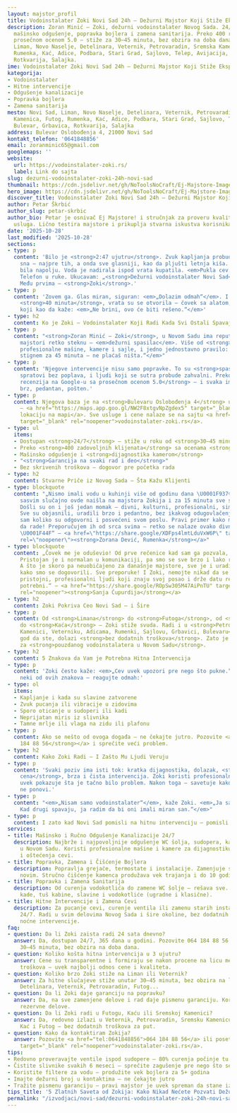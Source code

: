 ```yaml
---
layout: majstor_profil
title: Vodoinstalater Zoki Novi Sad 24h – Dežurni Majstor Koji Stiže Ekspresno
description: Zoran Minić – Zoki, dežurni vodoinstalater Novog Sada. 24/7 hitne intervencije,
  mašinsko odgušenje, popravka bojlera i zamena sanitarija. Preko 400 recenzija sa
  prosečnom ocenom 5.0 – stiže za 30–45 minuta, bez obzira na doba dana. u Novi Sad,
  Liman, Novo Naselje, Detelinara, Veternik, Petrovaradin, Sremska Kamenica, Futog,
  Rumenka, Kać, Adice, Podbara, Stari Grad, Sajlovo, Telep, Avijacija, Bulevar, Grbavica,
  Rotkvarija, Salajka.
ime: Vodoinstalater Zoki Novi Sad 24h – Dežurni Majstor Koji Stiže Ekspresno
kategorija:
- Vodoinstalater
- Hitne intervencije
- Odgušenje kanalizacije
- Popravka bojlera
- Zamena sanitarija
mesto: Novi Sad, Liman, Novo Naselje, Detelinara, Veternik, Petrovaradin, Sremska
  Kamenica, Futog, Rumenka, Kać, Adice, Podbara, Stari Grad, Sajlovo, Telep, Avijacija,
  Bulevar, Grbavica, Rotkvarija, Salajka
address: Bulevar Oslobođenja 4, 21000 Novi Sad
kontakt_telefon: '0641848856'
email: zoranminic65@gmail.com
googlemaps: ''
website:
  url: https://vodoinstalater-zoki.rs/
  label: Link do sajta
slug: dezurni-vodoinstalater-zoki-24h-novi-sad
thumbnail: https://cdn.jsdelivr.net/gh/NoToolsNoCraft/Ej-Majstore-Images@main/thumbnails/Vodoinstalater%20Zoki%20Novi%20Sad%2024h%20%E2%80%93%20De%C5%BEurni%20Majstor%20Koji%20Sti%C5%BEe%20Ekspresno.webp
hero_image: https://cdn.jsdelivr.net/gh/NoToolsNoCraft/Ej-Majstore-Images@main/thumbnails/Vodoinstalater%20Zoki%20Novi%20Sad%2024h%20%E2%80%93%20De%C5%BEurni%20Majstor%20Koji%20Sti%C5%BEe%20Ekspresno.webp
discover_title: Vodoinstalater Zoki Novi Sad 24h – Dežurni Majstor Koji Stiže Ekspresno
author: Petar Škrbić
author_slug: petar-skrbic
author_bio: Petar je osnivač Ej Majstore! i stručnjak za proveru kvaliteta zanatskih
  usluga. Lično testira majstore i prikuplja stvarna iskustva korisnika širom Srbije.
date: '2025-10-28'
last_modified: '2025-10-28'
sections:
- type: p
  content: 'Bilo je <strong>2:47 ujutru</strong>. Zvuk kapljanja probudio me je iz
    sna – najpre tih, a onda sve glasniji, kao da pljušti letnja kiša. Samo što nije
    bila napolju. Voda je nadirala ispod vrata kupatila. <em>Pukla cev.</em> Panika.
    Telefon u ruke. Ukucavam: „<strong>Dežurni vodoinstalater Novi Sad</strong>“.
    Među prvima – <strong>Zoki</strong>.'
- type: p
  content: 'Zovem ga. Glas miran, siguran: <em>„Dolazim odmah“</em>. I za manje od
    <strong>40 minuta</strong>, vrata su se otvorila – čovek sa alatom, lampom i osmehom
    koji kao da kaže: <em>„Ne brini, ovo će biti rešeno.“</em>'
- type: h2
  content: Ko je Zoki – Vodoinstalater Koji Radi Kada Svi Ostali Spavaju
- type: p
  content: "<strong>Zoran Minić – Zoki</strong>, u Novom Sadu ima reputaciju koju
    majstori retko steknu – <em>dežurni spasilac</em>. Više od <strong>15 godina iskustva</strong>,
    profesionalne mašine, kamere i sajle, i jedno jednostavno pravilo: <em>„Ako ne
    stignem za 45 minuta – ne plaćaš ništa.“</em>"
- type: p
  content: 'Njegove intervencije nisu samo popravke. To su <strong>spasene noći</strong>,
    spratovi bez poplava, i ljudi koji se sutra probude zahvalni. Preko <strong>400
    recenzija na Google-u sa prosečnom ocenom 5.0</strong> – i svaka ima sličan ton:
    brz, pedantan, pošten.'
- type: p
  content: Njegova baza je na <strong>Bulevaru Oslobođenja 4</strong> u Novom Sadu
    – <a href="https://maps.app.goo.gl/NW2F8xtgvNpZgdex5" target="_blank" rel="noopener">vidi
    lokaciju na mapi</a>. Sve usluge i cene nalaze se na sajtu <a href="https://vodoinstalater-zoki.rs/"
    target="_blank" rel="noopener">vodoinstalater-zoki.rs</a>.
- type: ul
  items:
  - Dostupan <strong>24/7</strong> – stiže u roku od <strong>30–45 minuta</strong>
  - Preko <strong>400 zadovoljnih klijenata</strong> sa ocenama <strong>5.0</strong>
  - Mašinsko odgušenje i <strong>dijagnostika kamerom</strong>
  - "<strong>Garancija na svaki rad i deo</strong>"
  - Bez skrivenih troškova – dogovor pre početka rada
- type: h2
  content: Stvarne Priče iz Novog Sada – Šta Kažu Klijenti
- type: blockquote
  content: "„Nismo imali vodu u kuhinji više od godinu dana \U0001F937‍♀️ A onda sam
    sasvim slučajno ovde naišla na majstora Zokija i za 15 minuta sve su sredili!
    Došli su on i još jedan momak – divni, kulturni, profesionalni, simpatični. \U0001F60A
    Sve su objasnili, uradili brzo i pedantno, bez ikakvog odugovlačenja. Oduševljena
    sam koliko su odgovorni i posvećeni svom poslu. Pravi primer kako majstori treba
    da rade! Preporučujem ih od srca svima – retko se nalaze ovako divni ljudi danas!
    \U0001F44F“ – <a href=\"https://share.google/XDFps4lmtLduVxW6P\" target=\"_blank\"
    rel=\"noopener\"><strong>Zorana Dević, Rumenka</strong></a>"
- type: blockquote
  content: „Čovek me je oduševio! Od prve rečenice kad sam ga pozvala, pa nadalje.
    Pristojan je i normalan u komunikaciji, pa smo se sve brzo i lako razumeli i dogovorili.
    A što je skoro pa neuobičajeno za današnje majstore, sve je i uradio baš kad i
    kako smo se dogovorili. Sve preporuke! I Zoki, nemojte nikad da se pokvarite,
    pristojni, profesionalni ljudi koji znaju svoj posao i drže datu reč su nam svima
    potrebni.“ – <a href="https://share.google/ROpSw305M47AiPnTU" target="_blank"
    rel="noopener"><strong>Sanja Ćupurdija</strong></a>
- type: h2
  content: Zoki Pokriva Ceo Novi Sad – i Šire
- type: p
  content: Od <strong>Limana</strong> do <strong>Futoga</strong>, od <strong>Telepa</strong>
    do <strong>Kaća</strong> – Zoki stiže svuda. Radi i u <strong>Petrovaradinu, Sremskoj
    Kamenici, Veterniku, Adicama, Rumenki, Sajlovu, Grbavici, Bulevaru</strong>. Gde
    god da ste, dolazi <strong>bez dodatnih troškova</strong>. Zato je postao sinonim
    za <strong>pouzdanog vodoinstalatera u Novom Sadu</strong>.
- type: h2
  content: 5 Znakova da Vam je Potrebna Hitna Intervencija
- type: p
  content: 'Zoki često kaže: <em>„Cev uvek upozori pre nego što pukne.“</em> Ako primetite
    neki od ovih znakova – reagujte odmah:'
- type: ol
  items:
  - Kapljanje i kada su slavine zatvorene
  - Zvuk pucanja ili vibracije u zidovima
  - Sporo oticanje u sudoperi ili kadi
  - Neprijatan miris iz slivnika
  - Tamne mrlje ili vlaga na zidu ili plafonu
- type: p
  content: Ako se nešto od ovoga događa – ne čekajte jutro. Pozovite <a href="tel:0641848856"><strong>064
    184 88 56</strong></a> i sprečite veći problem.
- type: h2
  content: Kako Zoki Radi – I Zašto Mu Ljudi Veruju
- type: p
  content: 'Svaki poziv ima isti tok: kratka dijagnostika, dolazak, <strong>transparentna
    cena</strong>, brza i čista intervencija. Zoki koristi profesionalnu opremu i
    uvek pokazuje šta je tačno bilo problem. Nakon toga – savetuje kako da se situacija
    ne ponovi.'
- type: p
  content: "<em>„Nisam samo vodoinstalater“</em>, kaže Zoki. <em>„Ja sam noćni spasilac.
    Kad drugi spavaju, ja radim da bi oni imali miran san.“</em>"
- type: p
  content: I zato kad Novi Sad pomisli na hitnu intervenciju – pomisli na <strong>Zokija</strong>.
services:
- title: Mašinsko i Ručno Odgušenje Kanalizacije 24/7
  description: Najbrže i najpovoljnije odgušenje WC šolja, sudopera, kada i slivnika
    u Novom Sadu. Koristi profesionalne mašine i kamere za dijagnostiku – bez bušenja
    i oštećenja cevi.
- title: Popravka, Zamena i Čišćenje Bojlera
  description: Popravlja grejače, termostate i instalacije. Zamenjuje stare bojlere
    novim. Stručno čišćenje kamenca produžava vek trajanja i do 10 godina.
- title: Popravka i Zamena Sanitarija
  description: Od curenja vodokotlića do zamene WC šolje – rešava sve. Menja lavaboe,
    kade, tuš kabine, slavine i vodokotliće (ugradne i klasične).
- title: Hitne Intervencije i Zamena Cevi
  description: Za pucanje cevi, curenje ventila ili zamenu starih instalacija – dežuran
    24/7. Radi u svim delovima Novog Sada i šire okoline, bez dodatnih troškova za
    noćne intervencije.
faq:
- question: Da li Zoki zaista radi 24 sata dnevno?
  answer: Da, dostupan 24/7, 365 dana u godini. Pozovite 064 184 88 56 – stiže za
    30–45 minuta, bez obzira na doba dana.
- question: Koliko košta hitna intervencija u 3 ujutru?
  answer: Cene su transparentne i formiraju se nakon procene na licu mesta. Nema skrivenih
    troškova – uvek najbolji odnos cene i kvaliteta.
- question: Koliko brzo Zoki stiže na Liman ili Veternik?
  answer: Za hitne slučajeve stiže unutar 30–45 minuta, bez obzira na lokaciju – Liman,
    Detelinara, Veternik, Petrovaradin, Futog...
- question: Da li Zoki daje garanciju na popravku?
  answer: Da, na sve zamenjene delove i rad daje pismenu garanciju. Koristi samo originalne
    rezervne delove.
- question: Da li Zoki radi u Futogu, Kaću ili Sremskoj Kamenici?
  answer: Da, redovno izlazi u Veternik, Petrovaradin, Sremsku Kamenicu, Rumenku,
    Kać i Futog – bez dodatnih troškova za put.
- question: Kako da kontaktiram Zokija?
  answer: Pozovite <a href="tel:0641848856">064 184 88 56</a> ili posetite <a href="https://vodoinstalater-zoki.rs/"
    target="_blank" rel="noopener">vodoinstalater-zoki.rs</a>.
tips:
- Redovno proveravajte ventile ispod sudopere – 80% curenja počinje tu
- Čistite slivnike svakih 6 meseci – sprečite zagušenje pre nego što se desi
- Koristite filtere za vodu – produžite vek bojlera za 5+ godina
- Imajte dežurni broj u kontaktima – ne čekajte jutro
- Tražite pismenu garanciju – pravi majstor je uvek spreman da stane iza svog rada
tips_title: '5 Zlatnih Saveta od Zokija: Kako Nikad Nećete Pozvati Dežurnog Vodoinstalatera'
permalink: "/izvodjaci/novi-sad/dezurni-vodoinstalater-zoki-24h-novi-sad/"
---
```

